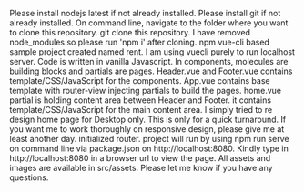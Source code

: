 Please install nodejs latest if not already installed.
Please install git if not already installed.
On command line, navigate to the folder where you want to clone this repository.
git clone this repository.
I have removed node_modules so please run 'npm i' after cloning. 
npm vue-cli based sample project created named rent. I am using vuecli purely to run localhost server. Code is written in vanilla Javascript.
In components, molecules are building blocks and partials are pages. Header.vue and Footer.vue contains template/CSS/JavaScript for the components.
App.vue contains base template with router-view injecting partials to build the pages.
home.vue partial is holding content area between Header and Footer. it contains template/CSS/JavaScript for the main content area.
I simply tried to re design home page for Desktop only. This is only for a quick turnaround. If you want me to work thoroughly on responsive design, please give me at least another day.
initialized router.
project will run by using npm run serve on command line via package.json on http://localhost:8080.
Kindly type in http://localhost:8080 in a browser url to view the page.
All assets and images are available in src/assets.
Please let me know if you have any questions.
